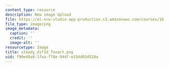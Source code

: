 ```yaml
---
content_type: resource
description: New image Upload
file: https://ol-ocw-studio-app-production.s3.amazonaws.com/courses/16-90-computational-methods-in-aerospace-engineering-spring-2014/f90ed9a81faaf78e944fe334d03d528a_steady_dif1d_Texact.png
file_type: image/png
image_metadata:
  caption: ''
  credit: ''
  image-alt: ''
resourcetype: Image
title: steady_dif1d_Texact.png
uid: f90ed9a8-1faa-f78e-944f-e334d03d528a
---
```

